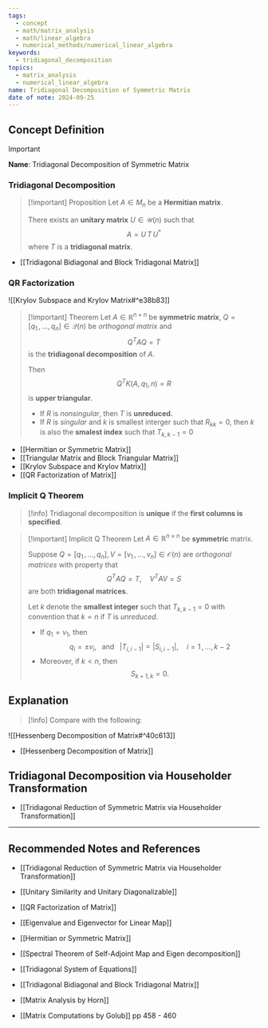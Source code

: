 ```yaml
---
tags:
  - concept
  - math/matrix_analysis
  - math/linear_algebra
  - numerical_methods/numerical_linear_algebra
keywords:
  - tridiagonal_decomposition
topics:
  - matrix_analysis
  - numerical_linear_algebra
name: Tridiagonal Decomposition of Symmetric Matrix
date of note: 2024-09-25
---
```


## Concept Definition

>[!important]
>**Name**: Tridiagonal Decomposition of Symmetric Matrix

### Tridiagonal Decomposition

>[!important] Proposition
>Let $A\in M_{n}$ be a **Hermitian matrix**. 
>
>There exists an **unitary matrix** $U\in \mathcal{U}(n)$ such that $$A = U\,T\,U^{*}$$ where $T$ is a **tridiagonal matrix**.

- [[Tridiagonal Bidiagonal and Block Tridiagonal Matrix]]

### QR Factorization

![[Krylov Subspace and Krylov Matrix#^e38b83]]


>[!important] Theorem
>Let $A\in \mathbb{R}^{n\times n}$ be **symmetric matrix**, $Q=[q_{1}\,{,}\ldots{,}\,q_{n}]\in \mathcal{Q}(n)$ be *orthogonal matrix* and $$Q^{T}AQ = T$$ is the **tridiagonal decomposition** of $A$. 
>
>Then $$Q^{T}K(A, q_{1}, n) = R$$ is **upper triangular**.
>- If $R$ is *nonsingular*, then $T$ is **unreduced.**
>- If $R$ is *singular* and $k$ is smallest interger such that $R_{kk}=0$, then $k$ is also the **smalest index** such that $T_{k,k-1}=0$

- [[Hermitian or Symmetric Matrix]]
- [[Triangular Matrix and Block Triangular Matrix]]
- [[Krylov Subspace and Krylov Matrix]]
- [[QR Factorization of Matrix]]

### Implicit Q Theorem

>[!info]
>Tridiagonal decomposition is **unique** if the **first columns is specified**.

>[!important] Implicit Q Theorem
>Let $A\in \mathbb{R}^{n\times n}$ be **symmetric** matrix.
>
>Suppose $Q = [q_{1}\,{,}\ldots{,}\,q_{n}], V= [v_{1}\,{,}\ldots{,}\,v_{n}]\in \mathcal{O}(n)$ are *orthogonal matrices* with property that $$Q^{T}A Q = T, \quad V^{T}AV= S$$ are both **tridiagonal matrices**.
>
>Let $k$ denote the **smallest integer** such that $T_{k,k-1} =0$ with convention that $k=n$ if $T$ is *unreduced*.
>- If $q_{1} = v_{1}$, then $$q_{i} = \pm v_{i}, \;\;\text{ and }\;\; |T_{i,i-1}| = |S_{i,i-1}|, \quad i=1\,{,}\ldots{,}\,k-2$$
>- Moreover, if $k < n$, then $$S_{k+1, k} = 0.$$

## Explanation

>[!info]
>Compare with the following:

![[Hessenberg Decomposition of Matrix#^40c613]]

- [[Hessenberg Decomposition of Matrix]]

## Tridiagonal Decomposition via Householder Transformation

- [[Tridiagonal Reduction of Symmetric Matrix via Householder Transformation]]



-----------
##  Recommended Notes and References


- [[Tridiagonal Reduction of Symmetric Matrix via Householder Transformation]]

- [[Unitary Similarity and Unitary Diagonalizable]]
- [[QR Factorization of Matrix]]

- [[Eigenvalue and Eigenvector for Linear Map]]
- [[Hermitian or Symmetric Matrix]]
- [[Spectral Theorem of Self-Adjoint Map and Eigen decomposition]]

- [[Tridiagonal System of Equations]]
- [[Tridiagonal Bidiagonal and Block Tridiagonal Matrix]]

- [[Matrix Analysis by Horn]]
- [[Matrix Computations by Golub]] pp 458 - 460